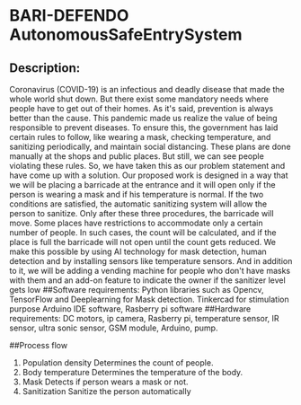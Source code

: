 # BARI-DEFENDO  AutonomousSafeEntrySystem
## Description: 
Coronavirus (COVID-19) is an infectious and deadly disease that made the whole world shut down. But there exist some mandatory needs where people have to get out of their homes. As it's said, prevention is always better than the cause. This pandemic made us realize the value of being responsible to prevent diseases. To ensure this, the government has laid certain rules to follow, like wearing a mask, checking temperature, and sanitizing periodically, and maintain social distancing. These plans are done manually at the shops and public places. But still, we can see people violating these rules. So, we have taken this as our problem statement and have come up with a solution. Our proposed work is designed in a way that we will be placing a barricade at the entrance and it will open only if the person is wearing a mask and if his temperature is normal. If the two conditions are satisfied, the automatic sanitizing system will allow the person to sanitize. Only after these three procedures, the barricade will move. Some places have restrictions to accommodate only a certain number of people. In such cases, the count will be calculated, and if the place is full the barricade will not open until the count gets reduced. We make this possible by using AI technology for mask detection, human detection and by installing sensors like temperature sensors. And in addition to it, we will be adding a vending machine for people who don't have masks with them and an add-on feature to indicate the owner if the sanitizer level gets low
##Software requirements:
Python libraries such as Opencv, TensorFlow and Deeplearning for Mask detection. Tinkercad for stimulation purpose
Arduino IDE software, Rasberry pi software
##Hardware requirements:
DC motors, ip camera, Rasberry pi, temperature sensor, IR sensor, ultra sonic sensor, GSM module, Arduino, pump.

##Process flow
1) Population density
Determines the count of people. 
2) Body temperature
Determines the temperature of the body.
3) Mask
Detects if person wears a mask or not.
4) Sanitization
Sanitize the person automatically

